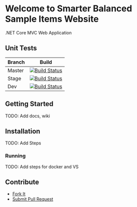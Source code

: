 # Welcome to Smarter Balanced Sample Items Website
.NET Core MVC Web Application

## Unit Tests
Branch| Build
--- | --- |
Master | [![Build Status](https://travis-ci.org/osu-cass/SampleItemsWebsite.svg?branch=master)](https://travis-ci.org/osu-cass/SampleItemsWebsite)
Stage | [![Build Status](https://travis-ci.org/osu-cass/SampleItemsWebsite.svg?branch=stage)](https://travis-ci.org/osu-cass/SampleItemsWebsite) 
Dev  | [![Build Status](https://travis-ci.org/osu-cass/SampleItemsWebsite.svg?branch=dev)](https://travis-ci.org/osu-cass/SampleItemsWebsite)


## Getting Started
TODO: Add docs, wiki

## Installation
TODO: Add Steps
### Running
TODO: Add steps for docker and VS

## Contribute
* [Fork It](https://help.github.com/articles/fork-a-repo/)
* [Submit Pull Request](https://help.github.com/articles/about-pull-requests/)

